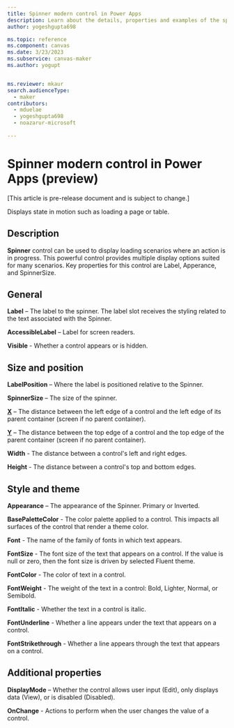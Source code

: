 ```yaml
---
title: Spinner modern control in Power Apps
description: Learn about the details, properties and examples of the spinner modern control in Power Apps.
author: yogeshgupta698

ms.topic: reference
ms.component: canvas
ms.date: 3/23/2023
ms.subservice: canvas-maker
ms.author: yogupt


ms.reviewer: mkaur
search.audienceType: 
  - maker
contributors:
  - mduelae
  - yogeshgupta698
  - noazarur-microsoft
  
---
```

# Spinner modern control in Power Apps (preview)

[This article is pre-release document and is subject to change.]

Displays state in motion such as loading a page or table.

## Description
**Spinner** control can be used to display loading scenarios where an action is in progress. This powerful control provides multiple display options suited for many scenarios. Key properties for this control are Label, Apperance, and SpinnerSize.

## General

**Label** – The label to the spinner. The label slot receives the styling related to the text associated with the Spinner.

**AccessibleLabel** – Label for screen readers.

**Visible** - Whether a control appears or is hidden. 

## Size and position

**LabelPosition** – Where the label is positioned relative to the Spinner.

**SpinnerSize** – The size of the spinner.

**[X](../properties-size-location.md)** – The distance between the left edge of a control and the left edge of its parent container (screen if no parent container).

**[Y](../properties-size-location.md)** – The distance between the top edge of a control and the top edge of the parent container (screen if no parent container).

**Width** - The distance between a control's left and right edges. 

**Height** - The distance between a control's top and bottom edges. 

## Style and theme

**Appearance** – The appearance of the Spinner. Primary or Inverted. 

**BasePaletteColor** - The color palette applied to a control. This impacts all surfaces of the control that render a theme color.  

**Font** - The name of the family of fonts in which text appears. 

**FontSize** - The font size of the text that appears on a control. If the value is null or zero, then the font size is driven by selected Fluent theme. 

**FontColor** - The color of text in a control. 

**FontWeight** - The weight of the text in a control: Bold, Lighter, Normal, or Semibold. 

**FontItalic** - Whether the text in a control is italic. 

**FontUnderline** - Whether a line appears under the text that appears on a control. 

**FontStrikethrough** - Whether a line appears through the text that appears on a control. 

## Additional properties

**DisplayMode** – Whether the control allows user input (Edit), only displays data (View), or is disabled (Disabled).

**OnChange** - Actions to perform when the user changes the value of a control.  




